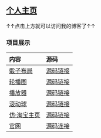 ## [个人主页](http://AC-YoY.github.io/)

↑↑点击上方就可以访问我的博客了↑↑

### 项目展示

|内容|源码|
|:--|:--|
|[骰子布局](https://ac-yoy.github.io/FrontEndProjects/Layout/dice/diceLayout.html)|[源码链接](https://github.com/AC-YoY/FrontEndProjects/blob/master/Layout/dice/diceLayout.html)|
|[轮播图](https://ac-yoy.github.io/FrontEndProjects/pokemonSlide/PokemonSlide.html)|[源码链接](https://github.com/AC-YoY/FrontEndProjects/blob/master/pokemonSlide/PokemonSlide.html)|
|[播放器](https://ac-yoy.github.io/FrontEndProjects/myplayer/micPlayer.html)|[源码链接](https://github.com/AC-YoY/FrontEndProjects/blob/gh-pages/myplayer/micPlayer.html)|
|[滚动球](https://ac-yoy.github.io/FrontEndProjects/3D/cloudRoll.html)|[源码链接](https://github.com/AC-YoY/FrontEndProjects/blob/gh-pages/3D/cloudRoll.html)|
|[仿·淘宝主页](https://ac-yoy.github.io/FrontEndProjects/taobao/index.html)|[源码链接](https://github.com/AC-YoY/FrontEndProjects/blob/gh-pages/taobao/index.html)|
|[官网](https://ac-yoy.github.io/FrontEndProjects/MainunSoft_official/index.html)|[源码连接](https://github.com/AC-YoY/FrontEndProjects/blob/gh-pages/MainunSoft_official/index.html)|
